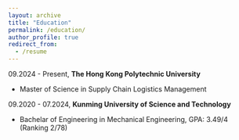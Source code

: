 ```yaml
---
layout: archive
title: "Education"
permalink: /education/
author_profile: true
redirect_from:
  - /resume
---
```

09.2024 - Present, **The Hong Kong Polytechnic University**
  - Master of Science in Supply Chain Logistics Management

09.2020 - 07.2024, **Kunming University of Science and Technology**
  - Bachelar of Engineering in Mechanical Engineering, GPA: 3.49/4 (Ranking 2/78)
